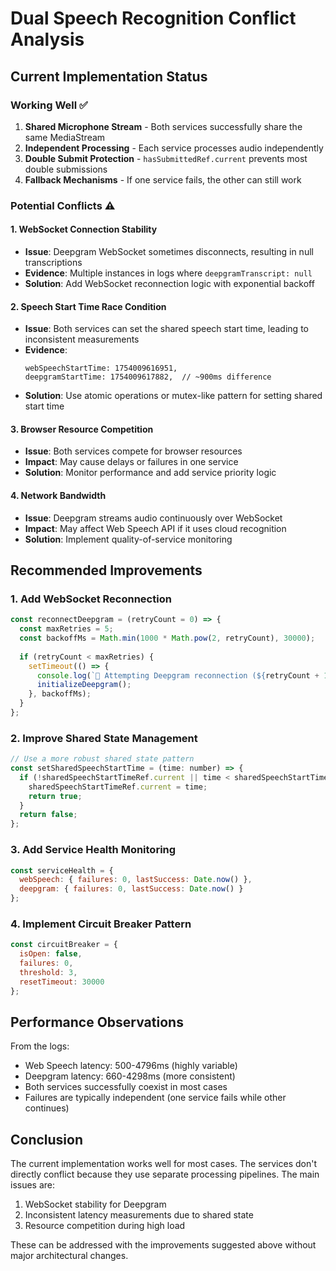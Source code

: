 # Dual Speech Recognition Conflict Analysis

## Current Implementation Status

### Working Well ✅
1. **Shared Microphone Stream** - Both services successfully share the same MediaStream
2. **Independent Processing** - Each service processes audio independently
3. **Double Submit Protection** - `hasSubmittedRef.current` prevents most double submissions
4. **Fallback Mechanisms** - If one service fails, the other can still work

### Potential Conflicts ⚠️

#### 1. **WebSocket Connection Stability**
- **Issue**: Deepgram WebSocket sometimes disconnects, resulting in null transcriptions
- **Evidence**: Multiple instances in logs where `deepgramTranscript: null`
- **Solution**: Add WebSocket reconnection logic with exponential backoff

#### 2. **Speech Start Time Race Condition**
- **Issue**: Both services can set the shared speech start time, leading to inconsistent measurements
- **Evidence**: 
  ```
  webSpeechStartTime: 1754009616951,
  deepgramStartTime: 1754009617882,  // ~900ms difference
  ```
- **Solution**: Use atomic operations or mutex-like pattern for setting shared start time

#### 3. **Browser Resource Competition**
- **Issue**: Both services compete for browser resources
- **Impact**: May cause delays or failures in one service
- **Solution**: Monitor performance and add service priority logic

#### 4. **Network Bandwidth**
- **Issue**: Deepgram streams audio continuously over WebSocket
- **Impact**: May affect Web Speech API if it uses cloud recognition
- **Solution**: Implement quality-of-service monitoring

## Recommended Improvements

### 1. Add WebSocket Reconnection
```javascript
const reconnectDeepgram = (retryCount = 0) => {
  const maxRetries = 5;
  const backoffMs = Math.min(1000 * Math.pow(2, retryCount), 30000);
  
  if (retryCount < maxRetries) {
    setTimeout(() => {
      console.log(`🔄 Attempting Deepgram reconnection (${retryCount + 1}/${maxRetries})...`);
      initializeDeepgram();
    }, backoffMs);
  }
};
```

### 2. Improve Shared State Management
```javascript
// Use a more robust shared state pattern
const setSharedSpeechStartTime = (time: number) => {
  if (!sharedSpeechStartTimeRef.current || time < sharedSpeechStartTimeRef.current) {
    sharedSpeechStartTimeRef.current = time;
    return true;
  }
  return false;
};
```

### 3. Add Service Health Monitoring
```javascript
const serviceHealth = {
  webSpeech: { failures: 0, lastSuccess: Date.now() },
  deepgram: { failures: 0, lastSuccess: Date.now() }
};
```

### 4. Implement Circuit Breaker Pattern
```javascript
const circuitBreaker = {
  isOpen: false,
  failures: 0,
  threshold: 3,
  resetTimeout: 30000
};
```

## Performance Observations

From the logs:
- Web Speech latency: 500-4796ms (highly variable)
- Deepgram latency: 660-4298ms (more consistent)
- Both services successfully coexist in most cases
- Failures are typically independent (one service fails while other continues)

## Conclusion

The current implementation works well for most cases. The services don't directly conflict because they use separate processing pipelines. The main issues are:
1. WebSocket stability for Deepgram
2. Inconsistent latency measurements due to shared state
3. Resource competition during high load

These can be addressed with the improvements suggested above without major architectural changes.